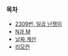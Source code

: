 ### 목차

* [2309번, 일곱 난쟁이](https://github.com/gerherh/Coding-Test-Practice/tree/main/%EB%B0%B1%EC%A4%80/%EB%B8%8C%EB%A3%A8%ED%8A%B8%20%ED%8F%AC%EC%8A%A4/%EC%9D%BC%EA%B3%B1%20%EB%82%9C%EC%9F%81%EC%9D%B4)
* [N과 M](https://github.com/gerherh/Coding-Test-Practice/tree/main/%EB%B0%B1%EC%A4%80/%EB%B8%8C%EB%A3%A8%ED%8A%B8%20%ED%8F%AC%EC%8A%A4/N%EA%B3%BC%20M)
* [날짜 계산](https://github.com/gerherh/Coding-Test-Practice/tree/main/%EB%B0%B1%EC%A4%80/%EB%B8%8C%EB%A3%A8%ED%8A%B8%20%ED%8F%AC%EC%8A%A4/%EB%82%A0%EC%A7%9C%20%EA%B3%84%EC%82%B0)
* [리모컨](https://github.com/gerherh/Coding-Test-Practice/tree/main/%EB%B0%B1%EC%A4%80/%EB%B8%8C%EB%A3%A8%ED%8A%B8%20%ED%8F%AC%EC%8A%A4/%EB%A6%AC%EB%AA%A8%EC%BB%A8)

